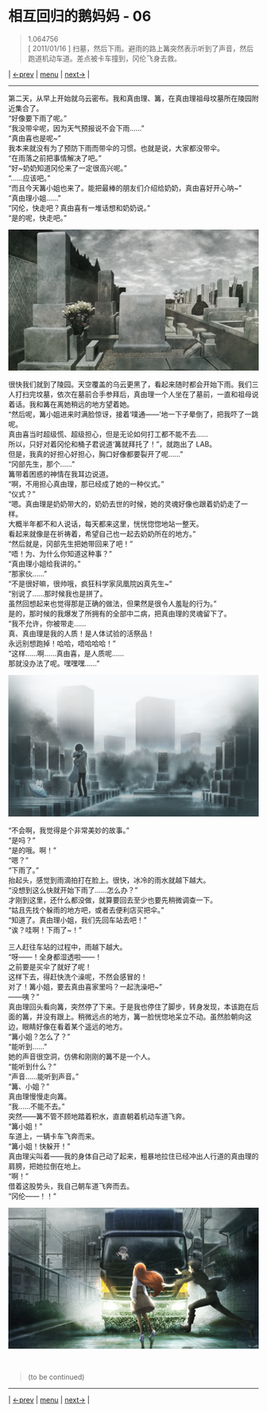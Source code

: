# 相互回归的鹅妈妈 - 06
> 1.064756  
> [ 2011/01/16 ] 扫墓，然后下雨。避雨的路上篝突然表示听到了声音，然后跑道机动车道。差点被卡车撞到，冈伦飞身去救。  

| [←prev](./0117) | [menu](../) | [next→](./0119) |

---

第二天，从早上开始就乌云密布。我和真由理、篝，在真由理祖母坟墓所在陵园附近集合了。  
“好像要下雨了呢。”  
“我没带伞呢，因为天气预报说不会下雨……”  
“真由喜也是呢\~”  
我本来就没有为了预防下雨而带伞的习惯。也就是说，大家都没带伞。  
“在雨落之前把事情解决了吧。”  
“好\~奶奶知道冈伦来了一定很高兴呢。”  
“……应该吧。”  
“而且今天篝小姐也来了。能把最棒的朋友们介绍给奶奶，真由喜好开心呐\~”  
“真由理小姐……”  
“冈伦，快走吧？真由喜有一堆话想和奶奶说。”  
“是的呢，快走吧。”  

![](../static/image/0118-1.png)

很快我们就到了陵园。天空覆盖的乌云更黑了，看起来随时都会开始下雨。我们三人打扫完坟墓，依次在墓前合手参拜后，真由理一个人坐在了墓前，一直和祖母说着话。我和篝在离她稍远的地方望着她。  
“然后呢，篝小姐进来时满脸惊讶，接着‘噗通——’地一下子晕倒了，把我吓了一跳呢。  
 真由喜当时超级慌、超级担心，但是无论如何打工都不能不去……  
 所以，只好对着冈伦和桶子君说道‘篝就拜托了！”，就跑出了 LAB。  
 但是，我真的好担心好担心，胸口好像都要裂开了呢……”  
“冈部先生，那个……”  
篝带着困惑的神情在我耳边说道。  
“啊，不用担心真由理，那已经成了她的一种仪式。”  
“仪式？”  
“嗯。真由理是奶奶带大的，奶奶去世的时候，她的灵魂好像也跟着奶奶走了一样。  
 大概半年都不和人说话，每天都来这里，恍恍惚惚地站一整天。  
 看起来就像是在祈祷着，希望自己也一起去奶奶所在的地方。”  
“然后就是，冈部先生把她带回来了吧！”  
“唔！为、为什么你知道这种事？”  
“真由理小姐给我讲的。”  
“那家伙……”  
“不是很好嘛，很帅哦，疯狂科学家凤凰院凶真先生\~”  
“别说了……那时候我也是拼了。  
 虽然回想起来也觉得那是正确的做法，但果然是很令人羞耻的行为。”  
是的，那时候的我爆发了所拥有的全部中二病，把真由理的灵魂留下了。  
“我不允许，你被带走……  
 真、真由理是我的人质！是人体试验的活祭品！  
 永远别想跑掉！哈哈，唔哈哈哈！”  
“这样……啊……真由喜，是人质呢……  
 那就没办法了呢。嘿嘿嘿……”  

![](../static/image/0118-2.png)

“不会啊，我觉得是个非常美妙的故事。”  
“是吗？”  
“是的哦。啊！”  
“嗯？”  
“下雨了。”  
抬起头，感觉到雨滴拍打在脸上。很快，冰冷的雨水就越下越大。  
“没想到这么快就开始下雨了……怎么办？”  
才刚到这里，还什么都没做，就算要回去至少也要先稍微调查一下。  
“姑且先找个躲雨的地方吧，或者去便利店买把伞。”  
“知道了。真由理小姐，我们先回车站去吧！”  
“诶？哇啊！下雨了\~！”  

三人赶往车站的过程中，雨越下越大。  
“呀——！全身都湿透啦——！  
 之前要是买伞了就好了呢！  
 这样下去，得赶快洗个澡呢，不然会感冒的！  
 对了！篝小姐，要去真由喜家里吗？一起洗澡吧\~”  
 ——咦？”  
真由理回头看向篝，突然停了下来。于是我也停住了脚步，转身发现，本该跑在后面的篝，并没有跟上。稍微远点的地方，篝一脸恍惚地呆立不动。虽然脸朝向这边，眼睛好像在看着某个遥远的地方。  
“篝小姐？怎么了？”  
“能听到……”  
她的声音很空洞，仿佛和刚刚的篝不是一个人。  
“能听到什么？”  
“声音……能听到声音。”  
“篝、小姐？”  
真由理慢慢走向篝。  
“我……不能不去。”  
突然——篝不管不顾地踏着积水，直直朝着机动车道飞奔。  
“篝小姐！”  
车道上，一辆卡车飞奔而来。  
“篝小姐！快躲开！”  
真由理尖叫着——我的身体自己动了起来，粗暴地拉住已经冲出人行道的真由理的肩膀，把她拉倒在地上。  
“啊！”  
借着这股势头，我自己朝车道飞奔而去。  
“冈伦——！！”  

![](../static/image/0118-3.png)


<br/>

> (to be continued)
---

| [←prev](./0117) | [menu](../) | [next→](./0119) |
